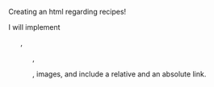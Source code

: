 Creating an html regarding recipes!

I will implement <ul>, <ol>, <dl>, images, and include a relative and an absolute link.
